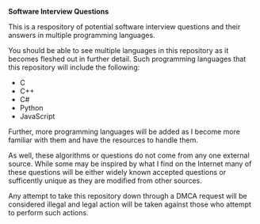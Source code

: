 <strong>Software Interview Questions</strong>

This is a respository of potential software interview questions and their answers in multiple programming languages.

You should be able to see multiple languages in this repository as it becomes fleshed out in further detail. Such programming languages that this repository will include the following:
<ul>
    <li>C</li>
    <li>C++</li>
    <li>C#</li>
    <li>Python</li>
    <li>JavaScript</li>
 </ul>
    
Further, more programming languages will be added as I become more familiar with them and have the resources to handle them.

As well, these algorithms or questions do not come from any one external source. While some may be inspired by what I find on the Internet many of these questions will be either widely known accepted questions or sufficently unique as they are modified from other sources.

Any attempt to take this repository down through a DMCA request will be considered illegal and legal action will be taken against those who attempt to perform such actions.

